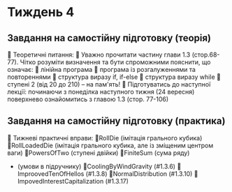 # Тиждень 4

## Завдання на самостійну підготовку (теорія)
    Теоретичні питання:
    Уважно прочитати частину глави 1.3 (стор.68-77). Чітко розуміти визначення та
   бути спроможними пояснити, що означає:
    лінійна програма
    програма із розгалуженнями та повтореннями
    структура виразу if, if-else
    структура виразу while
    ступені 2 (від 20 до 210) – на пам'ять!
    Підготуватись до наступної лекції: починаючи з понеділка наступного тижня (24
   вересня) поверхнево ознайомитись з главою 1.3 (стор. 77-106)

## Завдання на самостійну підготовку (практика)
    Тижневі практичні вправи:
   RollDie (імітація грального кубика)
   RollLoadedDie (імітація грального кубика, але із зміщеним центром ваги)
   PowersOfTwo (ступені двійки)
   FiniteSum (сума ряду)
   + (умови в підручнику)
   CoolingByWindGravity (#1.3.6)
    ImproovedTenOfHellos (#1.3.8)
   NormalDistribution (#1.3.10)
    ImpovedInterestCapitalization (#1.3.17)